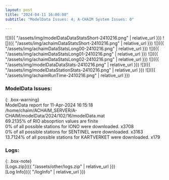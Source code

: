 ```yaml
---
layout: post
title: "2024-04-11 16:00:00"
subtitle: "ModelData Issues: 4; A-CHAIM System Issues: 0"

---
```


![]({{ "/assets/img/modelDataDataStatsShort-2410216.png" | relative_url }})
![]({{ "/assets/img/achaimDataStatsShort-2410216.png" | relative_url }})
![]({{ "/assets/img/achaimDataStatsLong00-2410216.png" | relative_url }})
![]({{ "/assets/img/achaimDataStatsLong01-2410216.png" | relative_url }})
![]({{ "/assets/img/achaimDataStatsLong02-2410216.png" | relative_url }})
![]({{ "/assets/img/modelDataDataStats-2410216.png" | relative_url }})
![]({{ "/assets/img/modelDataStationStats-2410216.png" | relative_url }})
![]({{ "/assets/img/achaimRunTime-2410216.png" | relative_url }})


### ModelData Issues:  
  
{: .box-warning}  
 ModelData report for 11-Apr-2024 16:15:18   
 /home/chaim/ACHAIM_SERVER/A-CHAIM/modelData/2024/102/16/modelData.mat   
 69.2135% of RIO absoprtion values are finite   
 0% of all possible stations for IONO were downloaded. x3708   
 0% of all possible stations for SENTINEL were downloaded. x3163   
 13.7124% of all possible stations for KARTVERKET were downloaded. x179   
  


### Logs:  
  
{: .box-note}  
[Logs.zip]({{ "/assets/other/logs.zip" | relative_url }})  
[Log Info]({{ "/logInfo" | relative_url }})  
